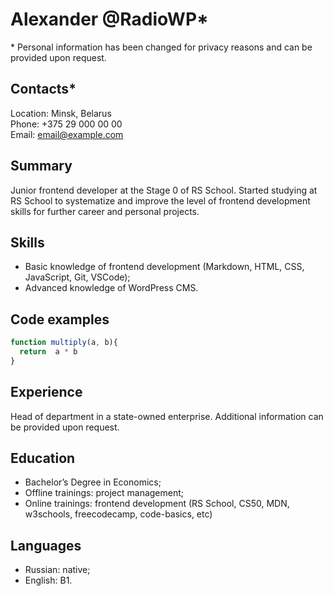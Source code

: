 
# Alexander @RadioWP*

\* Personal information has been changed for privacy reasons and can be provided upon request.


## Contacts*

Location: Minsk, Belarus  
Phone: +375 29 000 00 00  
Email: email@example.com


## Summary

Junior frontend developer at the Stage 0 of RS School. Started studying at RS School to systematize and improve the level of frontend development skills for further career and personal projects.


## Skills

- Basic knowledge of frontend development (Markdown, HTML, CSS, JavaScript, Git, VSCode);  
- Advanced knowledge of WordPress CMS.


## Code examples
```js
function multiply(a, b){
  return  a * b
}
```

## Experience

Head of department in a state-owned enterprise. Additional information can be provided upon request.


## Education

- Bachelor’s Degree in Economics;  
- Offline trainings: project management;  
- Online trainings: frontend development (RS School, CS50, MDN, w3schools, freecodecamp, code-basics, etc)


## Languages

- Russian: native;  
- English: B1.